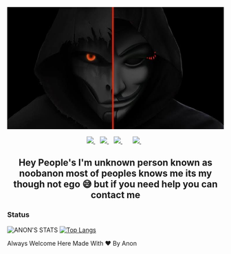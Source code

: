 <img src="https://github.com/noobanon/noobanon/blob/master/EVqprPj.jpg"> 


<p align='center'> <a href="https://twitter.com/noobanonx">
    <img src="https://img.shields.io/badge/twitter-%231DA1F2.svg?&style=for-the-badge&logo=twitter&logoColor=white" />        
  </a>&nbsp;&nbsp; <a href="https://linkedin.com/noobanon">
    <img src="https://img.shields.io/badge/linkedin-%230077B5.svg?&style=for-the-badge&logo=linkedin&logoColor=white" />        
  </a>&nbsp;&nbsp; <a href="https://instagram.com/noobanon">
    <img src="https://img.shields.io/badge/instagram-%23E4405F.svg?&style=for-the-badge&logo=instagram&logoColor=white" />        
  </a>&nbsp;&nbsp; 
</a>&nbsp;&nbsp; <a href="https://t.me/noobanon">
    <img src="https://img.shields.io/badge/%20%F0%9F%92%99-Telegram-blue?logo=appveyor" />        
  </a>&nbsp;&nbsp; </p>

<h2 align='center'> Hey People's I'm unknown person known as noobanon most of peoples knows me its my though not ego 😅 but if you need help you can contact me </h2>


### Status 
<p align='center'>
  
![ANON'S STATS](https://github-readme-stats.vercel.app/api?username=noobanon&show_icons=true&theme=radical)
[![Top Langs](https://github-readme-stats.vercel.app/api/top-langs/?username=noobanon&layout=compact)](https://github.com/noobanon/github-readme-stats)

<p/>
Always Welcome Here Made With ❤ By Anon
